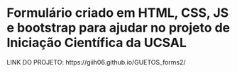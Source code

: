# Formulário criado em HTML, CSS, JS e bootstrap para ajudar no projeto de Iniciação Científica da UCSAL
<p>LINK DO PROJETO: https://giih06.github.io/GUETOS_forms2/</p>
